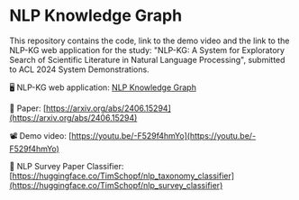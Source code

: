 # NLP Knowledge Graph

This repository contains the code, link to the demo video and the link to the NLP-KG web application for the study: "NLP-KG: A System for Exploratory Search of Scientific Literature in Natural Language Processing", submitted to ACL 2024 System Demonstrations.

🖥️ NLP-KG web application: [NLP Knowledge Graph](https://nlpkg.sebis.cit.tum.de)

📄 Paper: [https://arxiv.org/abs/2406.15294](https://arxiv.org/abs/2406.15294)  

📽️ Demo video: [https://youtu.be/-F529f4hmYo](https://youtu.be/-F529f4hmYo)

🤗 NLP Survey Paper Classifier: [https://huggingface.co/TimSchopf/nlp_taxonomy_classifier](https://huggingface.co/TimSchopf/nlp_survey_classifier)

